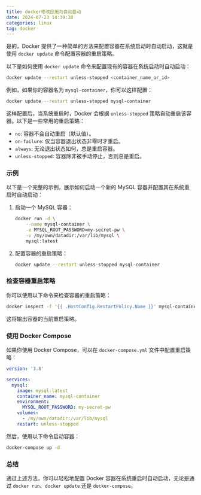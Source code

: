 ```yaml
---
title: docker修改应用为自动启动
date: 2024-07-23 14:39:38
categories: linux
tag: docker
---
```

是的，Docker 提供了一种简单的方法来配置容器在系统启动时自动启动，这就是使用 `docker update` 命令配置容器的重启策略。

以下是如何使用 `docker update` 命令来配置现有的容器在系统启动时自动启动：

```bash
docker update --restart unless-stopped <container_name_or_id>
```

例如，如果你的容器名为 `mysql-container`，你可以这样配置：

```bash
docker update --restart unless-stopped mysql-container
```

这样配置后，当系统重启时，Docker 会根据 `unless-stopped` 策略自动重启该容器。以下是一些常用的重启策略：

- `no`: 容器不会自动重启（默认值）。
- `on-failure`: 仅当容器退出状态非零时才重启。
- `always`: 无论退出状态如何，总是重启容器。
- `unless-stopped`: 容器除非被手动停止，否则总是重启。

### 示例

以下是一个完整的示例，展示如何启动一个新的 MySQL 容器并配置其在系统重启时自动启动：

1. 启动一个 MySQL 容器：

    ```bash
    docker run -d \
        --name mysql-container \
        -e MYSQL_ROOT_PASSWORD=my-secret-pw \
        -v /my/own/datadir:/var/lib/mysql \
        mysql:latest
    ```

2. 配置容器的重启策略：

    ```bash
    docker update --restart unless-stopped mysql-container
    ```

### 检查容器重启策略

你可以使用以下命令来检查容器的重启策略：

```bash
docker inspect -f '{{ .HostConfig.RestartPolicy.Name }}' mysql-container
```

这将输出容器的当前重启策略。

### 使用 Docker Compose

如果你使用 Docker Compose，可以在 `docker-compose.yml` 文件中配置重启策略：

```yaml
version: '3.8'

services:
  mysql:
    image: mysql:latest
    container_name: mysql-container
    environment:
      MYSQL_ROOT_PASSWORD: my-secret-pw
    volumes:
      - /my/own/datadir:/var/lib/mysql
    restart: unless-stopped
```

然后，使用以下命令启动容器：

```bash
docker-compose up -d
```

### 总结

通过上述方法，你可以轻松地配置 Docker 容器在系统重启时自动启动，无论是通过 `docker run`、`docker update` 还是 `docker-compose`。